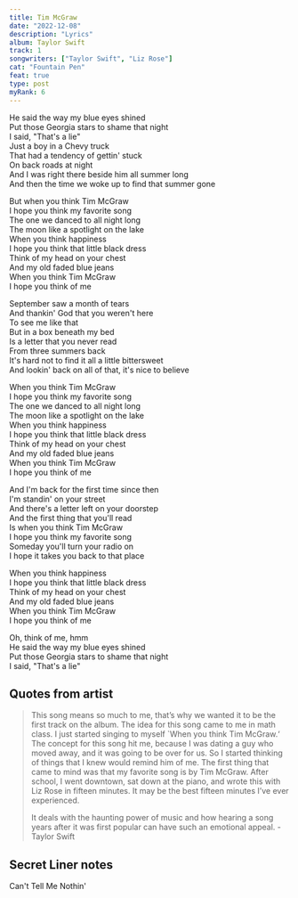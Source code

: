 ```yaml
---
title: Tim McGraw
date: "2022-12-08"
description: "Lyrics"
album: Taylor Swift
track: 1
songwriters: ["Taylor Swift", "Liz Rose"]
cat: "Fountain Pen"
feat: true
type: post
myRank: 6
---
```


<p className="verse-one">
He said the way my blue eyes shined <br />
Put those Georgia stars to shame that night <br />
I said, "That's a lie" <br />
Just a boy in a Chevy truck <br />
That had a tendency of gettin' stuck <br />
On back roads at night <br />
And I was right there beside him all summer long <br />
And then the time we woke up to find that summer gone <br />
</p>
<p className="chorus">
But when you think Tim McGraw <br />
I hope you think my favorite song <br />
The one we danced to all night long <br />
The moon like a spotlight on the lake <br />
When you think happiness <br />
I hope you think that little black dress <br />
Think of my head on your chest <br />
And my old faded blue jeans <br />
When you think Tim McGraw <br />
I hope you think of me <br />
</p>
<p className="verse-two">
September saw a month of tears <br />
And thankin' God that you weren't here <br />
To see me like that <br />
But in a box beneath my bed <br />
Is a letter that you never read <br />
From three summers back <br />
It's hard not to find it all a little bittersweet <br />
And lookin' back on all of that, it's nice to believe <br />
</p>
<p className="chorus">
When you think Tim McGraw <br />
I hope you think my favorite song <br />
The one we danced to all night long <br />
The moon like a spotlight on the lake <br />
When you think happiness <br />
I hope you think that little black dress <br />
Think of my head on your chest <br />
And my old faded blue jeans <br />
When you think Tim McGraw <br />
I hope you think of me <br />
</p>
<p className="bridge">
And I'm back for the first time since then <br />
I'm standin' on your street <br />
And there's a letter left on your doorstep <br />
And the first thing that you'll read <br />
Is when you think Tim McGraw <br />
I hope you think my favorite song <br />
Someday you'll turn your radio on <br />
I hope it takes you back to that place <br />
</p>
<p className="chorus">
When you think happiness <br />
I hope you think that little black dress <br />
Think of my head on your chest <br />
And my old faded blue jeans <br />
When you think Tim McGraw <br />
I hope you think of me <br />
</p>
<p className="outro">
Oh, think of me, hmm <br />
He said the way my blue eyes shined <br />
Put those Georgia stars to shame that night <br />
I said, "That's a lie" <br />
</p>

## Quotes from artist

<blockquote>
This song means so much to me, that’s why we wanted it to be the first track on the album. The idea for this song came to me in math class. I just started singing to myself `When you think Tim McGraw.‘ The concept for this song hit me, because I was dating a guy who moved away, and it was going to be over for us. So I started thinking of things that I knew would remind him of me. The first thing that came to mind was that my favorite song is by Tim McGraw. After school, I went downtown, sat down at the piano, and wrote this with Liz Rose in fifteen minutes. It may be the best fifteen minutes I’ve ever experienced.

It deals with the haunting power of music and how hearing a song years after it was first popular can have such an emotional appeal. - Taylor Swift

</blockquote>

## Secret Liner notes

Can't Tell Me Nothin'

